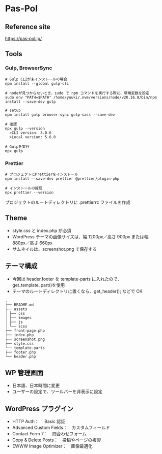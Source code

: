 # Pas-Pol

## Reference site

https://pas-pol.jp/

## Tools

### Gulp, BrowserSync

```
# Gulp CLIが未インストールの場合
npm install --global gulp-cli

# nodeが見つからないとき、sudo で npm コマンドを実行する際に、環境変数を設定
sudo env "PATH=$PATH" /home/yuuki/.nvm/versions/node/v20.16.0/bin/npm install --save-dev gulp

# setup
npm install gulp browser-sync gulp-sass --save-dev

# 確認
npx gulp --version
  >CLI version: 3.0.0
  >Local version: 5.0.0

# Gulpを実行
npx gulp

```

### Prettier

```
# プロジェクトにPrettierをインストール
npm install --save-dev prettier @prettier/plugin-php

# インストールの確認
npx prettier --version
```

プロジェクトのルートディレクトリに .prettierrc ファイルを作成

## Theme

- style.css と index.php が必須
- WordPress テーマの画像サイズは、幅 1200px／高さ 900px または幅 880px／高さ 660px
- サムネイルは、screenshot.png で保存する

## テーマ構成

- 今回は header,footer を template-parts に入れたので、get_template_part()を使用
- テーマのルートディレクトリに置くなら、get_header(); などで OK

```
.
├── README.md
├── assets
│ ├── css
│ ├── images
│ ├── js
│ └── scss
├── front-page.php
├── index.php
├── screenshot.png
├── style.css
└── template-parts
├── footer.php
└── header.php
```

## WP 管理画面

- 日本語、日本時間に変更
- ユーザーの設定で、ツールバーを非表示に設定

## WordPress プラグイン

- HTTP Auth：　 Basic 認証
- Advanced Custom Fields：　カスタムフィールド
- Contact Form 7：　問合わせフォーム
- Copy & Delete Posts：　投稿やページの複製
- EWWW Image Optimizer：　画像最適化
